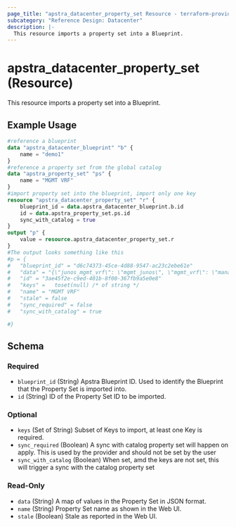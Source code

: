 ```yaml
---
page_title: "apstra_datacenter_property_set Resource - terraform-provider-apstra"
subcategory: "Reference Design: Datacenter"
description: |-
  This resource imports a property set into a Blueprint.
---
```


# apstra_datacenter_property_set (Resource)

This resource imports a property set into a Blueprint.


## Example Usage

```terraform
#reference a blueprint
data "apstra_datacenter_blueprint" "b" {
	name = "demo1"
}
#reference a property set from the global catalog
data "apstra_property_set" "ps" {
	name = "MGMT VRF"
}
#import property set into the blueprint, import only one key
resource "apstra_datacenter_property_set" "r" {
	blueprint_id = data.apstra_datacenter_blueprint.b.id
	id = data.apstra_property_set.ps.id
	sync_with_catalog = true
}
output "p" {
	value = resource.apstra_datacenter_property_set.r
}
#The output looks something like this
#p = {
#	"blueprint_id" = "d6c74373-45ce-4d88-9547-ac23c2ebe61e"
#	"data" = "{\"junos_mgmt_vrf\": \"mgmt_junos\", \"mgmt_vrf\": \"management\"}"
#	"id" = "3ae45f2e-c9ed-401b-8f00-367fb9a5e0e8"
#	"keys" =   toset(null) /* of string */
#	"name" = "MGMT VRF"
#	"stale" = false
#	"sync_required" = false
#	"sync_with_catalog" = true

#}
```

<!-- schema generated by tfplugindocs -->
## Schema

### Required

- `blueprint_id` (String) Apstra Blueprint ID. Used to identify the Blueprint that the Property Set is imported into.
- `id` (String) ID of the Property Set ID to be imported.

### Optional

- `keys` (Set of String) Subset of Keys to import, at least one Key is required.
- `sync_required` (Boolean) A sync with catalog property set will happen on apply. This is used by the provider and should not be set by the user
- `sync_with_catalog` (Boolean) When set, amd the keys are not set, this will trigger a sync with the catalog property set

### Read-Only

- `data` (String) A map of values in the Property Set in JSON format.
- `name` (String) Property Set name as shown in the Web UI.
- `stale` (Boolean) Stale as reported in the Web UI.



